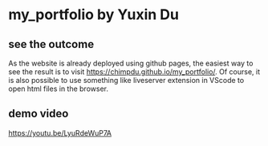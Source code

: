 # my_portfolio by Yuxin Du

## see the outcome
As the website is already deployed using github pages, the easiest way to see the result is to visit https://chimpdu.github.io/my_portfolio/.
Of course, it is also possible to use something like liveserver extension in VScode to open html files in the browser.

## demo video
https://youtu.be/LyuRdeWuP7A
